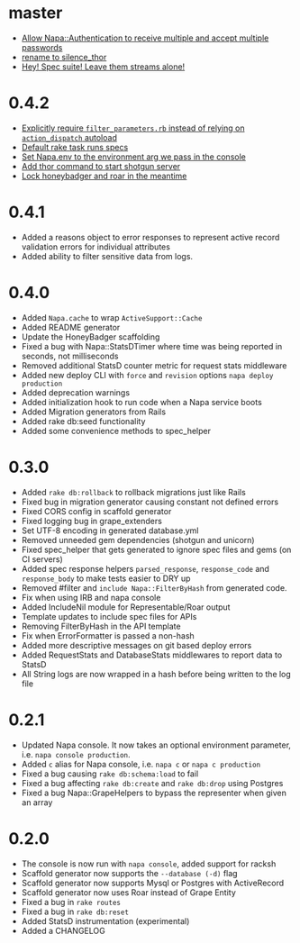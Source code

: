 master
===
* [Allow Napa::Authentication to receive multiple and accept multiple passwords](https://github.com/bellycard/napa/pull/190)
* [rename to silence_thor](https://github.com/bellycard/napa/pull/189)
* [Hey! Spec suite! Leave them streams alone!](https://github.com/bellycard/napa/pull/175)

0.4.2
===
* [Explicitly require `filter_parameters.rb` instead of relying on `action_dispatch` autoload](https://github.com/bellycard/napa/pull/181)
* [Default rake task runs specs](https://github.com/bellycard/napa/pull/176)
* [Set Napa.env to the environment arg we pass in the console](https://github.com/bellycard/napa/pull/179)
* [Add thor command to start shotgun server](https://github.com/bellycard/napa/pull/177)
* [Lock honeybadger and roar in the meantime](https://github.com/bellycard/napa/pull/185)

0.4.1
===
* Added a reasons object to error responses to represent active record validation errors for individual attributes
* Added ability to filter sensitive data from logs.

0.4.0
===
* Added `Napa.cache` to wrap `ActiveSupport::Cache`
* Added README generator
* Update the HoneyBadger scaffolding
* Fixed a bug with Napa::StatsDTimer where time was being reported in seconds, not milliseconds
* Removed additional StatsD counter metric for request stats middleware
* Added new deploy CLI with `force` and `revision` options `napa deploy production`
* Added deprecation warnings
* Added initialization hook to run code when a Napa service boots
* Added Migration generators from Rails
* Added rake db:seed functionality
* Added some convenience methods to spec_helper

0.3.0
===
* Added `rake db:rollback` to rollback migrations just like Rails
* Fixed bug in migration generator causing constant not defined errors
* Fixed CORS config in scaffold generator
* Fixed logging bug in grape_extenders
* Set UTF-8 encoding in generated database.yml
* Removed unneeded gem dependencies (shotgun and unicorn)
* Fixed spec_helper that gets generated to ignore spec files and gems (on CI servers)
* Added spec response helpers `parsed_response`, `response_code` and `response_body` to make tests easier to DRY up
* Removed #filter and `include Napa::FilterByHash` from generated code.
* Fix when using IRB and napa console
* Added IncludeNil module for Representable/Roar output
* Template updates to include spec files for APIs
* Removing FilterByHash in the API template
* Fix when ErrorFormatter is passed a non-hash
* Added more descriptive messages on git based deploy errors
* Added RequestStats and DatabaseStats middlewares to report data to StatsD
* All String logs are now wrapped in a hash before being written to the log file

0.2.1
===
* Updated Napa console. It now takes an optional environment parameter, i.e. `napa console production`.
* Added `c` alias for Napa console, i.e. `napa c` or `napa c production`
* Fixed a bug causing `rake db:schema:load` to fail
* Fixed a bug affecting `rake db:create` and `rake db:drop` using Postgres
* Fixed a bug Napa::GrapeHelpers to bypass the representer when given an array

0.2.0
===
* The console is now run with `napa console`, added support for racksh
* Scaffold generator now supports the `--database (-d)` flag
* Scaffold generator now supports Mysql or Postgres with ActiveRecord
* Scaffold generator now uses Roar instead of Grape Entity
* Fixed a bug in `rake routes`
* Fixed a bug in `rake db:reset`
* Added StatsD instrumentation (experimental)
* Added a CHANGELOG
